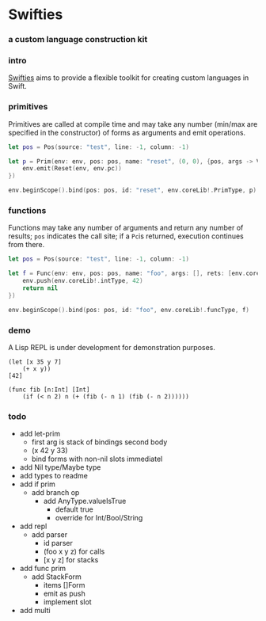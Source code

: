 # Swifties
### a custom language construction kit 

### intro
[Swifties](https://github.com/codr7/swifties) aims to provide a flexible toolkit for creating custom languages in Swift.

### primitives
Primitives are called at compile time and may take any number (min/max are specified in the constructor) of forms as arguments and emit operations. 

```swift
let pos = Pos(source: "test", line: -1, column: -1)

let p = Prim(env: env, pos: pos, name: "reset", (0, 0), {pos, args -> Void in
    env.emit(Reset(env, env.pc))
})

env.beginScope().bind(pos: pos, id: "reset", env.coreLib!.PrimType, p)
```

### functions
Functions may take any number of arguments and return any number of results; `pos` indicates the call site; if a `Pc`is returned, execution continues from there.

```swift
let pos = Pos(source: "test", line: -1, column: -1)

let f = Func(env: env, pos: pos, name: "foo", args: [], rets: [env.coreLib!.intType], {pos -> Pc? in
    env.push(env.coreLib!.intType, 42)
    return nil
})

env.beginScope().bind(pos: pos, id: "foo", env.coreLib!.funcType, f)
```

### demo
A Lisp REPL is under development for demonstration purposes.

```
(let [x 35 y 7]
    (+ x y))
[42]
```

```
(func fib [n:Int] [Int]
    (if (< n 2) n (+ (fib (- n 1) (fib (- n 2))))))
```

### todo
- add let-prim
    - first arg is stack of bindings second body
    - (x 42 y 33)
    - bind forms with non-nil slots immediatel
- add Nil type/Maybe type
- add types to readme
- add if prim
    - add branch op
        - add AnyType.valueIsTrue
            - default true
            - override for Int/Bool/String
- add repl
    - add parser
        - id parser
        - (foo x y z) for calls
        - [x y z] for stacks
- add func prim
    - add StackForm
        - items []Form
        - emit as push
        - implement slot
- add multi
